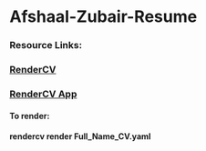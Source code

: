 # Afshaal-Zubair-Resume

### Resource Links:
### [RenderCV](https://github.com/sinaatalay/rendercv)
### [RenderCV App](https://rendercv.com/)
####
#### To render: 
#### rendercv render Full_Name_CV.yaml
